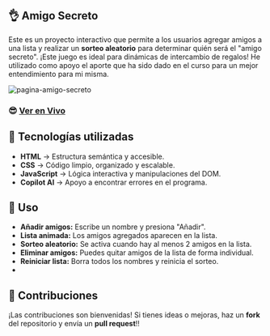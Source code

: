 ## 👌 Amigo Secreto

Este es un proyecto interactivo que permite a los usuarios agregar amigos a una lista y realizar un **sorteo aleatorio** para determinar quién será el "amigo secreto". ¡Este juego es ideal para dinámicas de intercambio de regalos!
He utilizado como apoyo el aporte que ha sido dado en el curso para un mejor entendimiento para mi misma.

![pagina-amigo-secreto](https://github.com/user-attachments/assets/80536a3d-6869-4c61-a7d6-d22a8d3498df)



### 😎 [Ver en Vivo](https://caterinagallardo.github.io/challenge-amigo-secreto/)

## 🤖 Tecnologías utilizadas

- **HTML** → Estructura semántica y accesible.
- **CSS** → Código limpio, organizado y escalable.
- **JavaScript** → Lógica interactiva y manipulaciones del DOM.
- **Copilot AI** → Apoyo a encontrar errores en el programa.


## 🤩 Uso

- **Añadir amigos:** Escribe un nombre y presiona "Añadir".
- **Lista animada:** Los amigos agregados aparecen en la lista.
- **Sorteo aleatorio:** Se activa cuando hay al menos 2 amigos en la lista.
- **Eliminar amigos:** Puedes quitar amigos de la lista de forma individual.
- **Reiniciar lista:** Borra todos los nombres y reinicia el sorteo.
- 

## 🎁 Contribuciones

¡Las contribuciones son bienvenidas! Si tienes ideas o mejoras, haz un **fork** del repositorio y envía un **pull request**!!
